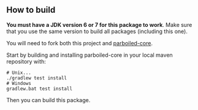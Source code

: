 ## How to build

**You must have a JDK version 6 or 7 for this package to work**. Make sure that
you use the same version to build all packages (including this one).

You will need to fork both this project and
[parboiled-core](https://github.com/parboiled1/parboiled-core).

Start by building and installing parboiled-core in your local maven repository with:

```
# Unix...
./gradlew test install
# Windows
gradlew.bat test install
```

Then you can build this package.

